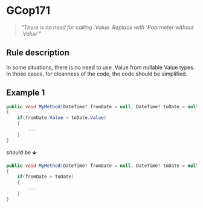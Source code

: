 ﻿# GCop171

> *"There is no need for calling .Value. Replace with 'Paarmeter without .Value'"*


## Rule description
In some situations, there is no need to use .Value from nullable Value types. In those cases, for cleanness of the code, the code should be simplified.

## Example 1
```csharp
public void MyMethod(DateTime? fromDate = null, DateTime? toDate = null)
{
    if(fromDate.Value > toDate.Value)
    {
        ...
    }
}
```
*should be* 🡻

```csharp
public void MyMethod(DateTime? fromDate = null, DateTime? toDate = null)
{
    if(fromDate > toDate)
    {
        ...
    }
}
```
